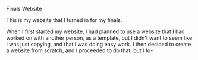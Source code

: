 Finals Website

This is my website that I turned in for my finals.

When I first started my website, I had planned to use a website that I had worked on with another person, as a template, but I didn't want to seem like I was just copying, and that I was doing easy work.
I then decided to create a website from scratch, and I proceeded to do that, but I fo-
